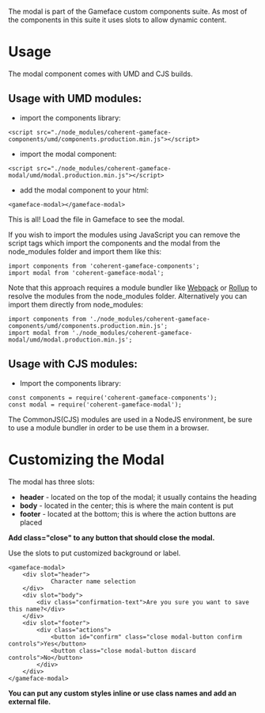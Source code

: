 <!--Copyright (c) Coherent Labs AD. All rights reserved. -->
The modal is part of the Gameface custom components suite. As most of the components in this suite it uses slots to allow dynamic content.


Usage
===================
The modal component comes with UMD and CJS builds.

## Usage with UMD modules:

* import the components library:

~~~~{.html}
<script src="./node_modules/coherent-gameface-components/umd/components.production.min.js"></script>
~~~~

* import the modal component:

~~~~{.html}
<script src="./node_modules/coherent-gameface-modal/umd/modal.production.min.js"></script>
~~~~

* add the modal component to your html:

~~~~{.html}
<gameface-modal></gameface-modal>
~~~~

This is all! Load the file in Gameface to see the modal.

If you wish to import the modules using JavaScript you can remove the script tags
which import the components and the modal from the node_modules folder and import them like this:

~~~~~{.js}
import components from 'coherent-gameface-components';
import modal from 'coherent-gameface-modal';
~~~~~

Note that this approach requires a module bundler like [Webpack](https://webpack.js.org/) or [Rollup](https://rollupjs.org/guide/en/) to resolve the
modules from the node_modules folder. Alternatively you can import them directly from node_modules:

~~~~{.js}
import components from './node_modules/coherent-gameface-components/umd/components.production.min.js';
import modal from './node_modules/coherent-gameface-modal/umd/modal.production.min.js';
~~~~

## Usage with CJS modules:

* Import the components library:

~~~~{.js}
const components = require('coherent-gameface-components');
const modal = require('coherent-gameface-modal');
~~~~

The CommonJS(CJS) modules are used in a NodeJS environment, be sure to use a module
bundler in order to be use them in a browser.


Customizing the Modal
=========================

The modal has three slots:
- **header** - located on the top of the modal; it usually contains the heading
- **body** - located in the center; this is where the main content is put
- **footer** - located at the bottom; this is where the action buttons are placed

**Add class="close" to any button that should close the modal.**

Use the slots to put customized background or label.

~~~~{.html}
<gameface-modal>
    <div slot="header">
            Character name selection
    </div>
    <div slot="body">
        <div class="confirmation-text">Are you sure you want to save this name?</div>
    </div>
    <div slot="footer">
        <div class="actions">
            <button id="confirm" class="close modal-button confirm controls">Yes</button>
            <button class="close modal-button discard controls">No</button>
        </div>
    </div>
</gameface-modal>
~~~~


**You can put any custom styles inline or use class names and add an external file.** 